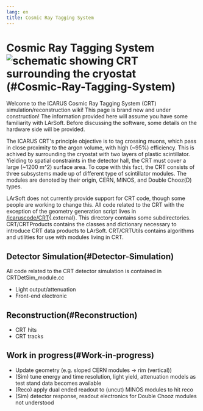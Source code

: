 ```yaml
---
lang: en
title: Cosmic Ray Tagging System
---
```




Cosmic Ray Tagging System ![schematic showing CRT surrounding the cryostat](/redmine/attachments/download/53137/icarus_crt.png "schematic showing CRT surrounding the cryostat")(#Cosmic-Ray-Tagging-System)
=============================================================================================================================================================================================================================

Welcome to the ICARUS Cosmic Ray Tagging System (CRT)
simulation/reconstruction wiki! This page is brand new and under
construction! The information provided here will assume you have some
familiarity with LArSoft. Before discussing the software, some details
on the hardware side will be provided.

The ICARUS CRT\'s principle objective is to tag crossing muons, which
pass in close proximity to the argon volume, with high (\~95%)
efficiency. This is achived by surrounding the cryostat with two layers
of plastic scintillator. Yielding to spatial constraints in the detector
hall, the CRT must cover a large (\~1200 m\^2) surface area. To cope
with this fact, the CRT consists of three subsystems made up of
different type of scintillator modules. The modules are denoted by their
origin, CERN, MINOS, and Double Chooz(D) types.

LArSoft does not currently provide support for CRT code, though some
people are working to change this. All code related to the CRT with the
exception of the geometry generation script lives in
[/icaruscode/CRT](https://cdcvs.fnal.gov/redmine/projects/icaruscode/repository/revisions/master/show/icaruscode/CRT){.external}.
This directory contains some subdirectories. CRT/CRTProducts contains
the classes and dictionary necessary to introduce CRT data products to
LArSoft. CRT/CRTUtils contains algorithms and utilities for use with
modules living in CRT.



Detector Simulation(#Detector-Simulation)
----------------------------------------------------------

All code related to the CRT detector simulation is contained in
CRTDetSim\_module.cc

-   Light output/attenuation
-   Front-end electronic



Reconstruction(#Reconstruction)
------------------------------------------------

-   CRT hits
-   CRT tracks



Work in progress(#Work-in-progress)
----------------------------------------------------

-   Update geometry (e.g. sloped CERN modules -\> rim (vertical))
-   (Sim) tune energy and time resolution, light yield, attenuation
    models as test stand data becomes available
-   (Reco) apply dual ended readout to (uncut) MINOS modules to hit reco
-   (Sim) detector response, readout electronics for Double Chooz
    modules not understood
